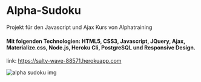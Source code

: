# Alpha-Sudoku
Projekt für den Javascript und Ajax Kurs von Alphatraining


#### Mit folgenden Technologien: HTML5, CSS3, Javascript, JQuery, Ajax, Materialize.css, Node.js, Heroku Cli, PostgreSQL und Responsive Design.

link: https://salty-wave-88571.herokuapp.com


![alpha sudoku img](https://user-images.githubusercontent.com/20773137/40123756-3c8a4278-5927-11e8-8340-13bfd97df2d8.png)
